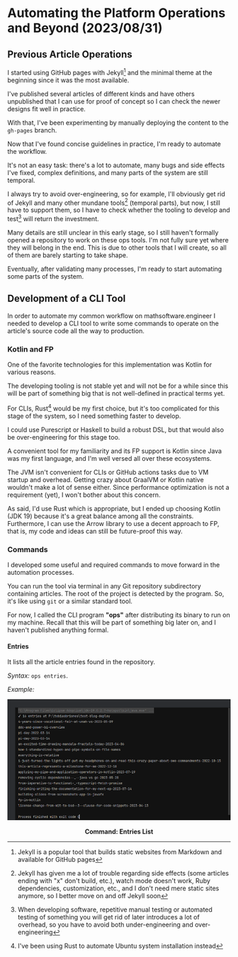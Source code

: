 <!-- Copyright (c) 2023 Tobias Briones. All rights reserved. -->
<!-- SPDX-License-Identifier: CC-BY-4.0 -->
<!-- This file is part of https://github.com/tobiasbriones/blog -->

# Automating the Platform Operations and Beyond (2023/08/31)

## Previous Article Operations

I started using GitHub pages with Jekyll[^1] and the minimal theme at the
beginning since it was the most available.

[^1]: Jekyll is a popular tool that builds static websites from Markdown and
    available for GitHub pages

I've published several articles of different kinds and have others unpublished
that I can use for proof of concept so I can check the newer designs fit well in
practice.

With that, I've been experimenting by manually deploying the content to the
`gh-pages` branch.

Now that I've found concise guidelines in practice, I'm ready to automate the
workflow.

It's not an easy task: there's a lot to automate, many bugs and side effects
I've fixed, complex definitions, and many parts of the system are still
temporal.

I always try to avoid over-engineering, so for example, I'll obviously get rid
of Jekyll and many other mundane tools[^2] (temporal parts), but now, I still
have to support them, so I have to check whether the tooling to develop and
test[^3] will return the investment.

[^2]: Jekyll has given me a lot of trouble regarding side effects
    (some articles ending with "x" don't build, etc.), watch mode doesn't work,
    Ruby dependencies, customization, etc., and I don't need mere static sites
    anymore, so I better move on and off Jekyll soon

[^3]: When developing software, repetitive manual testing or automated testing
    of something you will get rid of later introduces a lot of overhead, so you
    have to avoid both under-engineering and over-engineering

Many details are still unclear in this early stage, so I still haven't formally
opened a repository to work on these ops tools. I'm not fully sure yet where
they will belong in the end. This is due to other tools that I will create, so
all of them are barely starting to take shape.

Eventually, after validating many processes, I'm ready to start automating some
parts of the system.

## Development of a CLI Tool

In order to automate my common workflow on mathsoftware.engineer I needed to
develop a CLI tool to write some commands to operate on the article's source
code all the way to production.

### Kotlin and FP

One of the favorite technologies for this implementation was Kotlin for various
reasons.

The developing tooling is not stable yet and will not be for a while since this
will be part of something big that is not well-defined in practical terms yet.

For CLIs, Rust[^4] would be my first choice, but it's too complicated for this
stage of the system, so I need something faster to develop.

[^4]: I've been using Rust to automate Ubuntu system installation instead

I could use Purescript or Haskell to build a robust DSL, but that would also be
over-engineering for this stage too.

A convenient tool for my familiarity and its FP support is Kotlin since Java
was my first language, and I'm well versed all over these ecosystems.

The JVM isn't convenient for CLIs or GitHub actions tasks due to VM startup and
overhead. Getting crazy about GraalVM or Kotlin native wouldn't make a lot of
sense either. Since performance optimization is not a requirement (yet), I won't
bother about this concern.

As said, I'd use Rust which is appropriate, but I ended up choosing Kotlin
(JDK 19) because it's a great balance among all the constraints. Furthermore, I
can use the Arrow library to use a decent approach to FP, that is, my code and
ideas can still be future-proof this way.

### Commands

I developed some useful and required commands to move forward in the automation
processes.

You can run the tool via terminal in any Git repository subdirectory containing
articles. The root of the project is detected by the program. So, it's like
using `git` or a similar standard tool.

For now, I called the CLI program **"ops"** after distributing its binary to run
on my machine. Recall that this will be part of something big later on, and I
haven't published anything formal.

#### Entries

It lists all the article entries found in the repository.

*Syntax:* `ops entries`.

*Example:*

![Command: Entries List](command-_-entries-list.png)

<figcaption>
<p align="center"><strong>
Command: Entries List
</strong></p>
</figcaption>
